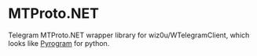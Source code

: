 # MTProto.NET
Telegram MTProto.NET wrapper library for wiz0u/WTelegramClient, which looks like [Pyrogram](https://github.com/pyrogram/pyrogram/) for python.


